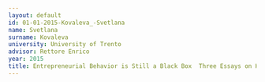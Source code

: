 ```yaml
---
layout: default 
id: 01-01-2015-Kovaleva_-Svetlana
name: Svetlana
surname: Kovaleva 
university: University of Trento
advisor: Rettore Enrico
year: 2015
title: Entrepreneurial Behavior is Still a Black Box  Three Essays on How Entrepreneurial Learning and Perceptions Can Influence Entrepreneurial Behavior and Firm Performance
---
```

